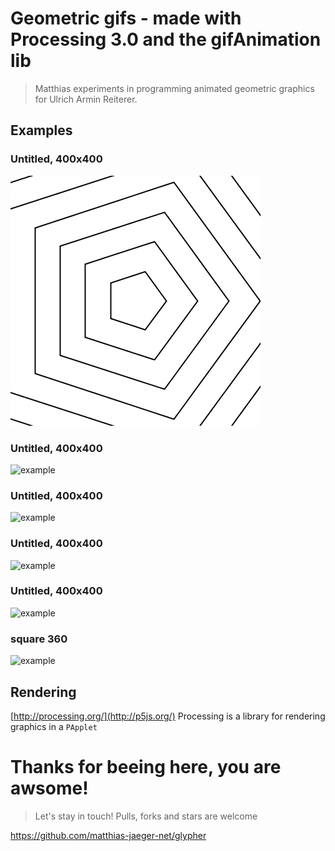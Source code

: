 # Geometric gifs - made with Processing 3.0 and the gifAnimation lib  
> Matthias experiments in programming animated geometric graphics for Ulrich Armin Reiterer.

## Examples

### Untitled, 400x400
![example](rendered/export-1.gif)

### Untitled, 400x400
![example](rendered/export-2.gif)

### Untitled, 400x400
![example](rendered/export-3.gif)

### Untitled, 400x400
![example](rendered/export-4.gif)

### Untitled, 400x400
![example](rendered/export-5.gif)

### square 360
![example](rendered/export-6.gif)

## Rendering
[http://processing.org/](http://p5js.org/)
Processing is a library for rendering graphics in a `PApplet`

# Thanks for beeing here, you are awsome!
> Let's stay in touch! Pulls, forks and stars are welcome

https://github.com/matthias-jaeger-net/glypher
